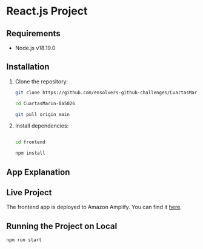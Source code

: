 # React.js Project

## Requirements

- Node.js v18.19.0

## Installation

1. Clone the repository:
   
   ```bash
   git clone https://github.com/ensolvers-github-challenges/CuartasMarin-0a5026.git
   
   cd CuartasMarin-0a5026
   
   git pull origin main

2. Install dependencies:

   ```bash

   cd frontend
   
   npm install

## App Explanation



## Live Project

The frontend app is deployed to Amazon Amplify. You can find it [here](https://main.d3cvottvjvgsjr.amplifyapp.com/).

## Running the Project on Local

   ```bash
   npm run start
